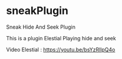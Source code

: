 # sneakPlugin
Sneak Hide And Seek Plugin

This is a plugin Elestial Playing hide and seek

Video Elestial : https://youtu.be/bsYzRllpQ4o
